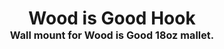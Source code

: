 <!-- 2024-04-06 -->

<h1 align="center">
  Wood is Good Hook
  <br>
  <sup><sub><sup>Wall mount for Wood is Good 18oz mallet.<sup></sub>
</h1>
